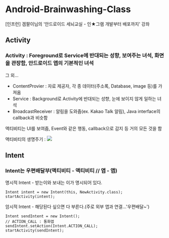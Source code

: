 # Android-Brainwashing-Class
[인프런] 겜팔이님의 '안드로이드 세뇌교실 - 인★그램 개발부터 배포까지' 강좌



## Activity

### Activity : Foreground로 Service에 반대되는 성향, 보여주는 녀석, 화면을 관장함, 안드로이드 앱의 기본적인 녀석

그 외...

- ContentProvier : 자료 제공자, 각 종 데이터(주소록, Database, image 등)를 가져옴
- Service : Background로 Activity에 반대되는 성향, 눈에 보이지 않게 일하는 녀석
- BroadcastReceiver : 알림을 도와줌(ex. Kakao Talk 알림), Java interface의 callback과 비슷함

액티비티는 UI를 보여줌, Event와 같은 행동, callback으로 감지 등 거의 모든 것을 함

액티비티의 생명주기 : ![](https://developer.android.com/guide/components/images/activity_lifecycle.png)

## Intent

### Intent는 우편배달부(액티비티 - 액티비티 // 앱 - 앱)

명시적 Intent - 받는이와 보내는 이가 명시되어 있다.

```
Intent intent = new Intent(this, NewActivity.class);
startActivity(intent);
```

암시적 Intent - 해당된다 싶으면 다 부른다.(주로 외부 앱과 연결...'우편배달~')

```
Intent sendIntent = new Intent();
// ACTION_CALL : 통화앱
sendIntent.setAction(Intent.ACTION_CALL);
startActivity(sendIntent);
```
